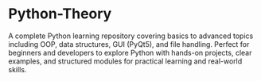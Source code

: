 # Python-Theory
A complete Python learning repository covering basics to advanced topics including OOP, data structures, GUI (PyQt5), and file handling. Perfect for beginners and developers to explore Python with hands-on projects, clear examples, and structured modules for practical learning and real-world skills.

